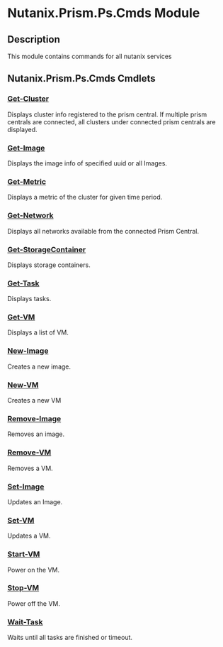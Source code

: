 ﻿---
Module Name: Nutanix.Prism.Ps.Cmds
Module Guid: 425a79de-4a4d-4fc0-be1c-c6bc618099ea
Download Help Link: https://raw.githubusercontent.com/nutanix/ntnx-api-cmdlet-help/main/
Help Version: 0.0.0.9
Locale: en-US
---

# Nutanix.Prism.Ps.Cmds Module
## Description
This module contains commands for all nutanix services

## Nutanix.Prism.Ps.Cmds Cmdlets
### [Get-Cluster](Get-Cluster.md)
Displays cluster info registered to the prism central. If multiple prism centrals are connected, all clusters under connected prism centrals are displayed.

### [Get-Image](Get-Image.md)
Displays the image info of specified uuid or all Images.

### [Get-Metric](Get-Metric.md)
Displays a metric of the cluster for given time period.

### [Get-Network](Get-Network.md)
Displays all networks available from the connected Prism Central.

### [Get-StorageContainer](Get-StorageContainer.md)
Displays storage containers.

### [Get-Task](Get-Task.md)
Displays tasks.

### [Get-VM](Get-VM.md)
Displays a list of VM.

### [New-Image](New-Image.md)
Creates a new image.

### [New-VM](New-VM.md)
Creates a new VM

### [Remove-Image](Remove-Image.md)
Removes an image.

### [Remove-VM](Remove-VM.md)
Removes a VM.

### [Set-Image](Set-Image.md)
Updates an Image.

### [Set-VM](Set-VM.md)
Updates a VM.

### [Start-VM](Start-VM.md)
Power on the VM.

### [Stop-VM](Stop-VM.md)
Power off the VM.

### [Wait-Task](Wait-Task.md)
Waits until all tasks are finished or timeout.

